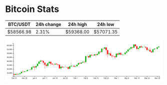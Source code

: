 # Bitcoin Stats

BTC/USDT|24h change|24h high|24h low|
|---|---|---|---|
|$58566.98|2.31%|$59368.00|$57071.35|

<img src="./chart.svg">
